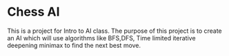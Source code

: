 # Chess AI

This is a project for Intro to AI class. The purpose of this project is to create an AI which will use algorithms like BFS,DFS, Time limited iterative deepening minimax to find the next best move.
